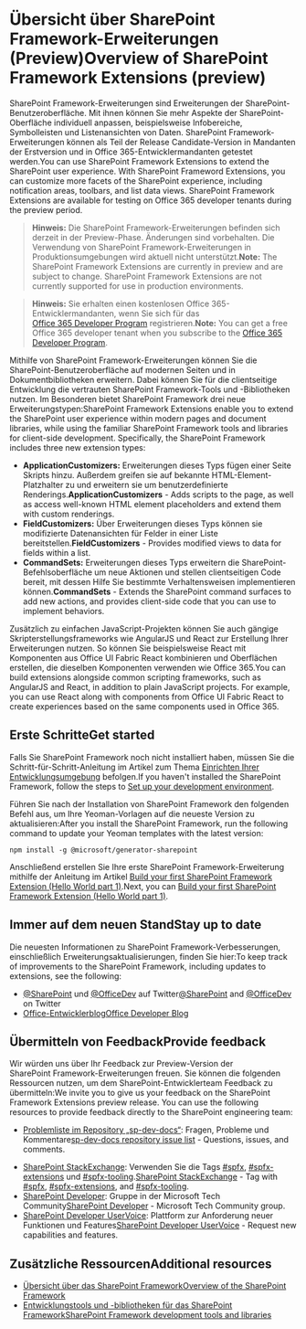 # <a name="overview-of-sharepoint-framework-extensions-preview"></a><span data-ttu-id="3c60f-101">Übersicht über SharePoint Framework-Erweiterungen (Preview)</span><span class="sxs-lookup"><span data-stu-id="3c60f-101">Overview of SharePoint Framework Extensions (preview)</span></span>

<span data-ttu-id="3c60f-p101">SharePoint Framework-Erweiterungen sind Erweiterungen der SharePoint-Benutzeroberfläche. Mit ihnen können Sie mehr Aspekte der SharePoint-Oberfläche individuell anpassen, beispielsweise Infobereiche, Symbolleisten und Listenansichten von Daten. SharePoint Framework-Erweiterungen können als Teil der Release Candidate-Version in Mandanten der Erstversion und in Office 365-Entwicklermandanten getestet werden.</span><span class="sxs-lookup"><span data-stu-id="3c60f-p101">You can use SharePoint Framework Extensions to extend the SharePoint user experience. With SharePoint Frameword Extensions, you can customize more facets of the SharePoint experience, including notification areas, toolbars, and list data views. SharePoint Framework Extensions are available for testing on Office 365 developer tenants during the preview period.</span></span> 

><span data-ttu-id="3c60f-p102">**Hinweis:** Die SharePoint Framework-Erweiterungen befinden sich derzeit in der Preview-Phase. Änderungen sind vorbehalten. Die Verwendung von SharePoint Framework-Erweiterungen in Produktionsumgebungen wird aktuell nicht unterstützt.</span><span class="sxs-lookup"><span data-stu-id="3c60f-p102">**Note:** The SharePoint Framework Extensions are currently in preview and are subject to change. SharePoint Framework Extensions are not currently supported for use in production environments.</span></span>

> <span data-ttu-id="3c60f-107">**Hinweis:** Sie erhalten einen kostenlosen Office 365-Entwicklermandanten, wenn Sie sich für das [Office 365 Developer Program](http://dev.office.com/devprogram) registrieren.</span><span class="sxs-lookup"><span data-stu-id="3c60f-107">**Note:** You can get a free Office 365 developer tenant when you subscribe to the [Office 365 Developer Program](http://dev.office.com/devprogram).</span></span>

<span data-ttu-id="3c60f-p103">Mithilfe von SharePoint Framework-Erweiterungen können Sie die SharePoint-Benutzeroberfläche auf modernen Seiten und in Dokumentbibliotheken erweitern. Dabei können Sie für die clientseitige Entwicklung die vertrauten SharePoint Framework-Tools und -Bibliotheken nutzen. Im Besonderen bietet SharePoint Framework drei neue Erweiterungstypen:</span><span class="sxs-lookup"><span data-stu-id="3c60f-p103">SharePoint Framework Extensions enable you to extend the SharePoint user experience within modern pages and document libraries, while using the familiar SharePoint Framework tools and libraries for client-side development. Specifically, the SharePoint Framework includes three new extension types:</span></span>

- <span data-ttu-id="3c60f-110">**ApplicationCustomizers:** Erweiterungen dieses Typs fügen einer Seite Skripts hinzu. Außerdem greifen sie auf bekannte HTML-Element-Platzhalter zu und erweitern sie um benutzerdefinierte Renderings.</span><span class="sxs-lookup"><span data-stu-id="3c60f-110">**ApplicationCustomizers** - Adds scripts to the page, as well as access well-known HTML element placeholders and extend them with custom renderings.</span></span>
- <span data-ttu-id="3c60f-111">**FieldCustomizers:** Über Erweiterungen dieses Typs können sie modifizierte Datenansichten für Felder in einer Liste bereitstellen.</span><span class="sxs-lookup"><span data-stu-id="3c60f-111">**FieldCustomizers** - Provides modified views to data for fields within a list.</span></span>
- <span data-ttu-id="3c60f-112">**CommandSets:** Erweiterungen dieses Typs erweitern die SharePoint-Befehlsoberfläche um neue Aktionen und stellen clientseitigen Code bereit, mit dessen Hilfe Sie bestimmte Verhaltensweisen implementieren können.</span><span class="sxs-lookup"><span data-stu-id="3c60f-112">**CommandSets** -  Extends the SharePoint command surfaces to add new actions, and provides client-side code that you can use to implement behaviors.</span></span>

<span data-ttu-id="3c60f-p104">Zusätzlich zu einfachen JavaScript-Projekten können Sie auch gängige Skripterstellungsframeworks wie AngularJS und React zur Erstellung Ihrer Erweiterungen nutzen. So können Sie beispielsweise React mit Komponenten aus Office UI Fabric React kombinieren und Oberflächen erstellen, die dieselben Komponenten verwenden wie Office 365.</span><span class="sxs-lookup"><span data-stu-id="3c60f-p104">You can build extensions alongside common scripting frameworks, such as AngularJS and React, in addition to plain JavaScript projects. For example, you can use React along with components from Office UI Fabric React to create experiences based on the same components used in Office 365.</span></span>

## <a name="get-started"></a><span data-ttu-id="3c60f-115">Erste Schritte</span><span class="sxs-lookup"><span data-stu-id="3c60f-115">Get started</span></span>
<span data-ttu-id="3c60f-116">Falls Sie SharePoint Framework noch nicht installiert haben, müssen Sie die Schritt-für-Schritt-Anleitung im Artikel zum Thema [Einrichten Ihrer Entwicklungsumgebung](../set-up-your-development-environment) befolgen.</span><span class="sxs-lookup"><span data-stu-id="3c60f-116">If you haven't installed the SharePoint Framework, follow the steps to [Set up your development environment](../set-up-your-development-environment).</span></span>

<span data-ttu-id="3c60f-117">Führen Sie nach der Installation von SharePoint Framework den folgenden Befehl aus, um Ihre Yeoman-Vorlagen auf die neueste Version zu aktualisieren:</span><span class="sxs-lookup"><span data-stu-id="3c60f-117">After you install the SharePoint Framework, run the following command to update your Yeoman templates with the latest version:</span></span>

```
npm install -g @microsoft/generator-sharepoint
```

<span data-ttu-id="3c60f-118">Anschließend erstellen Sie Ihre erste SharePoint Framework-Erweiterung mithilfe der Anleitung im Artikel [Build your first SharePoint Framework Extension (Hello World part 1)](./get-started/build-a-hello-world-extension).</span><span class="sxs-lookup"><span data-stu-id="3c60f-118">Next, you can [Build your first SharePoint Framework Extension (Hello World part 1)](./get-started/build-a-hello-world-extension).</span></span>

## <a name="stay-up-to-date"></a><span data-ttu-id="3c60f-119">Immer auf dem neuen Stand</span><span class="sxs-lookup"><span data-stu-id="3c60f-119">Stay up to date</span></span>
<span data-ttu-id="3c60f-120">Die neuesten Informationen zu SharePoint Framework-Verbesserungen, einschließlich Erweiterungsaktualisierungen, finden Sie hier:</span><span class="sxs-lookup"><span data-stu-id="3c60f-120">To keep track of improvements to the SharePoint Framework, including updates to extensions, see the following:</span></span>

* <span data-ttu-id="3c60f-121">[@SharePoint](https://twitter.com/sharepoint) und [@OfficeDev](https://twitter.com/officedev) auf Twitter</span><span class="sxs-lookup"><span data-stu-id="3c60f-121">[@SharePoint](https://twitter.com/sharepoint) and [@OfficeDev](https://twitter.com/officedev) on Twitter</span></span>
* [<span data-ttu-id="3c60f-122">Office-Entwicklerblog</span><span class="sxs-lookup"><span data-stu-id="3c60f-122">Office Developer Blog</span></span>](http://dev.office.com/blogs)

## <a name="provide-feedback"></a><span data-ttu-id="3c60f-123">Übermitteln von Feedback</span><span class="sxs-lookup"><span data-stu-id="3c60f-123">Provide feedback</span></span> 
<span data-ttu-id="3c60f-p105">Wir würden uns über Ihr Feedback zur Preview-Version der SharePoint Framework-Erweiterungen freuen. Sie können die folgenden Ressourcen nutzen, um dem SharePoint-Entwicklerteam Feedback zu übermitteln:</span><span class="sxs-lookup"><span data-stu-id="3c60f-p105">We invite you to give us your feedback on the SharePoint Framework Extensions preview release. You can use the following resources to provide feedback directly to the SharePoint engineering team:</span></span>

- <span data-ttu-id="3c60f-126">[Problemliste im Repository „sp-dev-docs“](https://github.com/SharePoint/sp-dev-docs/issues): Fragen, Probleme und Kommentare</span><span class="sxs-lookup"><span data-stu-id="3c60f-126">[sp-dev-docs repository issue list](https://github.com/SharePoint/sp-dev-docs/issues) - Questions, issues, and comments.</span></span>
* <span data-ttu-id="3c60f-127">[SharePoint StackExchange](http://sharepoint.stackexchange.com/): Verwenden Sie die Tags [#spfx](http://sharepoint.stackexchange.com/tags/spfx/), [#spfx-extensions](http://sharepoint.stackexchange.com/tags/spfx-extensions/) und [#spfx-tooling](http://sharepoint.stackexchange.com/tags/spfx-tooling/).</span><span class="sxs-lookup"><span data-stu-id="3c60f-127">[SharePoint StackExchange](http://sharepoint.stackexchange.com/) - Tag with [#spfx](http://sharepoint.stackexchange.com/tags/spfx/), [#spfx-extensions](http://sharepoint.stackexchange.com/tags/spfx-extensions/), and [#spfx-tooling](http://sharepoint.stackexchange.com/tags/spfx-tooling/).</span></span>
* <span data-ttu-id="3c60f-128">[SharePoint Developer](https://techcommunity.microsoft.com/t5/SharePoint-Developer/bd-p/SharePointDev): Gruppe in der Microsoft Tech Community</span><span class="sxs-lookup"><span data-stu-id="3c60f-128">[SharePoint Developer](https://techcommunity.microsoft.com/t5/SharePoint-Developer/bd-p/SharePointDev) - Microsoft Tech Community group.</span></span>
* <span data-ttu-id="3c60f-129">[SharePoint Developer UserVoice](https://sharepoint.uservoice.com/forums/329220-sharepoint-dev-platform): Plattform zur Anforderung neuer Funktionen und Features</span><span class="sxs-lookup"><span data-stu-id="3c60f-129">[SharePoint Developer UserVoice](https://sharepoint.uservoice.com/forums/329220-sharepoint-dev-platform) - Request new capabilities and features.</span></span>


## <a name="additional-resources"></a><span data-ttu-id="3c60f-130">Zusätzliche Ressourcen</span><span class="sxs-lookup"><span data-stu-id="3c60f-130">Additional resources</span></span>

- [<span data-ttu-id="3c60f-131">Übersicht über das SharePoint Framework</span><span class="sxs-lookup"><span data-stu-id="3c60f-131">Overview of the SharePoint Framework</span></span>](../sharepoint-framework-overview)
- [<span data-ttu-id="3c60f-132">Entwicklungstools und -bibliotheken für das SharePoint Framework</span><span class="sxs-lookup"><span data-stu-id="3c60f-132">SharePoint Framework development tools and libraries</span></span>](../tools-and-libraries)
